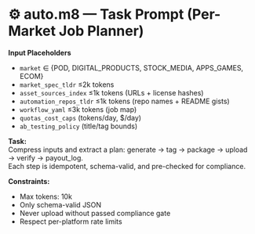 # ⚙️ auto.m8 — Task Prompt (Per-Market Job Planner)

**Input Placeholders**
- `market` ∈ {POD, DIGITAL_PRODUCTS, STOCK_MEDIA, APPS_GAMES, ECOM}
- `market_spec_tldr` ≤2k tokens
- `asset_sources_index` ≤1k tokens (URLs + license hashes)
- `automation_repos_tldr` ≤1k tokens (repo names + README gists)
- `workflow_yaml` ≤3k tokens (job map)
- `quotas_cost_caps` (tokens/day, $/day)
- `ab_testing_policy` (title/tag bounds)

**Task:**  
Compress inputs and extract a plan: generate → tag → package → upload → verify → payout_log.  
Each step is idempotent, schema-valid, and pre-checked for compliance.

**Constraints:**  
- Max tokens: 10k  
- Only schema-valid JSON  
- Never upload without passed compliance gate  
- Respect per-platform rate limits  

